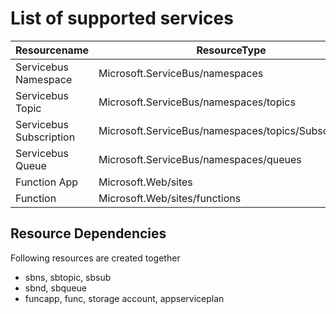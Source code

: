 # List of supported services

| Resourcename            | ResourceType                                         | Supported | Planned |
|-------------------------|------------------------------------------------------|---|---|
| Servicebus Namespace    | Microsoft.ServiceBus/namespaces                      |✅|✅|
| Servicebus Topic        | Microsoft.ServiceBus/namespaces/topics               |✅|✅|
| Servicebus Subscription | Microsoft.ServiceBus/namespaces/topics/Subscriptions |✅|✅|
| Servicebus Queue        | Microsoft.ServiceBus/namespaces/queues               |✅|✅|
| Function App            | Microsoft.Web/sites                                  |✅|✅|
| Function                | Microsoft.Web/sites/functions                        |✅|✅|

## Resource Dependencies
Following resources are created together

- sbns, sbtopic, sbsub
- sbnd, sbqueue
- funcapp, func, storage account, appserviceplan